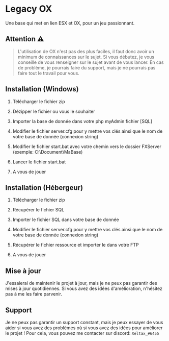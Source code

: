 # Legacy OX
 Une base qui met en lien ESX et OX, pour un jeu passionnant.


## Attention ⚠️
> L'utilisation de OX n'est pas des plus faciles, il faut donc avoir un minimum de connaissances sur le sujet.
> Si vous débutez, je vous conseille de vous renseigner sur le sujet avant de vous lancer. En cas de problème,
> je pourrais faire du support, mais je ne pourrais pas faire tout le travail pour vous.

## Installation (Windows)
1. Télécharger le fichier zip


2. Dézipper le fichier ou vous le souhaiter


3. Importer la base de donnée dans votre php myAdmin fichier [SQL]


4. Modifier le fichier server.cfg pour y mettre vos clés ainsi que le nom de votre base de donnée (connexion string)


5. Modifier le fichier start.bat avec votre chemin vers le dossier FXServer (exemple: C:\Document\MaBase)


6. Lancer le fichier start.bat


7. A vous de jouer


## Installation (Hébergeur)

1. Télécharger le fichier zip


2. Récupérer le fichier SQL


3. Importer le fichier SQL dans votre base de donnée


4. Modifier le fichier server.cfg pour y mettre vos clés ainsi que le nom de votre base de donnée (connexion string)


5. Récupérer le fichier ressource et importer le dans votre FTP


6. A vous de jouer

## Mise à jour

J'essaierai de maintenir le projet à jour, mais je ne peux pas garantir des mises à jour quotidiennes. Si vous avez des idées d'amélioration,
n'hésitez pas à me les faire parvenir.

## Support

Je ne peux pas garantir un support constant, mais je peux essayer de vous aider si vous avez des problèmes où si vous avez des idées pour améliorer le projet ! Pour cela, vous pouvez me contacter sur discord: `Xeltax_#6455`